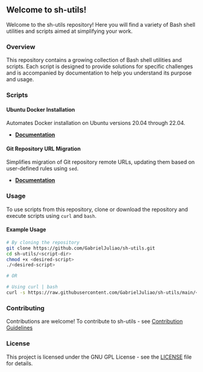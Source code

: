 ## Welcome to sh-utils!

Welcome to the sh-utils repository! Here you will find a variety of Bash shell utilities and scripts aimed at simplifying your work.

### Overview

This repository contains a growing collection of Bash shell utilities and scripts. Each script is designed to provide solutions for specific challenges and is accompanied by documentation to help you understand its purpose and usage.

### Scripts

#### Ubuntu Docker Installation

Automates Docker installation on Ubuntu versions 20.04 through 22.04.

- **[Documentation](ubuntu/install_docker_ubuntu_20_04_through_22_04.md)**

#### Git Repository URL Migration

Simplifies migration of Git repository remote URLs, updating them based on user-defined rules using `sed`.

- **[Documentation](git/swap_remote_origin_url_with_expression.md)**

### Usage

To use scripts from this repository, clone or download the repository and execute scripts using `curl` and `bash`.

#### Example Usage

```bash
# By cloning the repository
git clone https://github.com/GabrielJuliao/sh-utils.git
cd sh-utils/<script-dir>
chmod +x <desired-script>
./<desired-script>

# OR

# Using curl | bash
curl -s https://raw.githubusercontent.com/GabrielJuliao/sh-utils/main/<script-dir>/<desired-script>.sh | bash -s -- <script-args>
```

### Contributing

Contributions are welcome! To contribute to sh-utils - see [Contribution Guidelines](CONTRIBUTING.md)

### License

This project is licensed under the GNU GPL License - see the [LICENSE](LICENSE) file for details.